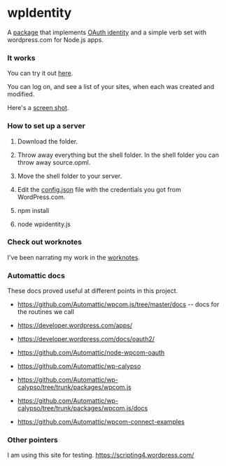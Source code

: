 # wpIdentity

A <a href="https://www.npmjs.com/package/wpidentity">package</a> that implements <a href="https://developer.wordpress.com/docs/wpcc/">OAuth identity</a> and a simple verb set with wordpress.com for Node.js apps.

### It works

You can try it out <a href="http://scripting.com/code/wpidentity/client/">here</a>.

You can log on, and see a list of your sites, when each was created and modified. 

Here's a <a href="https://imgs.scripting.com/2023/09/05/wpsitelist.png">screen shot</a>. 

### How to set up a server

1. Download the folder.

2. Throw away everything but the shell folder. In the shell folder you can throw away source.opml.

3. Move the shell folder to your server.

4. Edit the <a href="https://github.com/scripting/wpIdentity/blob/main/shell/config.json">config.json</a> file with the credentials you got from WordPress.com. 

4. npm install

5. node wpidentity.js

### Check out worknotes

I've been narrating my work in the <a href="https://github.com/scripting/wordpressIdentity/blob/main/worknotes.md">worknotes</a>. 

### Automattic docs

These docs proved useful at different points in this project.

* https://github.com/Automattic/wpcom.js/tree/master/docs -- docs for the routines we call 

* https://developer.wordpress.com/apps/

* https://developer.wordpress.com/docs/oauth2/

* https://github.com/Automattic/node-wpcom-oauth

* https://github.com/Automattic/wp-calypso

* https://github.com/Automattic/wp-calypso/tree/trunk/packages/wpcom.js

* https://github.com/Automattic/wp-calypso/tree/trunk/packages/wpcom.js/docs

* https://github.com/Automattic/wpcom-connect-examples

### Other pointers

I am using this site for testing. https://scripting4.wordpress.com/

